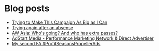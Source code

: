 # Blog posts
<!-- BLOG-POST-LIST:START -->
- [Trying to Make This Campaign As Big as I Can](https://afflift.com/f/threads/trying-to-make-this-campaign-as-big-as-i-can.6832/)
- [Trying again after an absense](https://afflift.com/f/threads/trying-again-after-an-absense.9781/)
- [AW Asia: Who&#39;s going? And who has extra passes?](https://afflift.com/f/threads/aw-asia-whos-going-and-who-has-extra-passes.9889/)
- [AdStart Media - Performance Marketing Network &amp; Direct Advertiser](https://afflift.com/f/threads/adstart-media-performance-marketing-network-direct-advertiser.9494/)
- [My second FA #ProfitSeasonsPropellerAds](https://afflift.com/f/threads/my-second-fa-profitseasonspropellerads.9882/)
<!-- BLOG-POST-LIST:END -->
